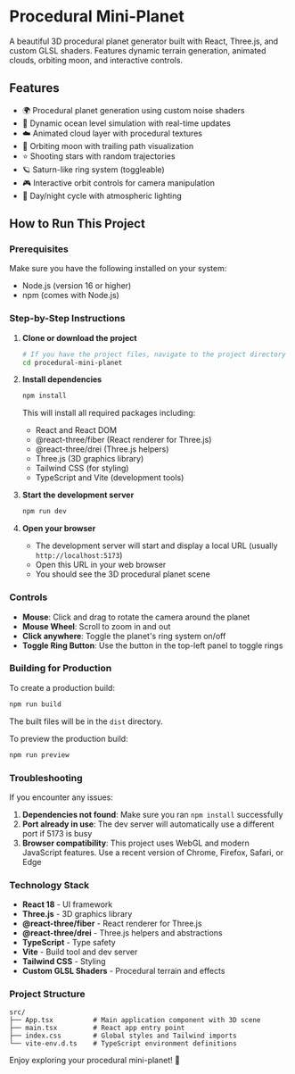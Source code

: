 # Procedural Mini-Planet

A beautiful 3D procedural planet generator built with React, Three.js, and custom GLSL shaders. Features dynamic terrain generation, animated clouds, orbiting moon, and interactive controls.

## Features

- 🌍 Procedural planet generation using custom noise shaders
- 🌊 Dynamic ocean level simulation with real-time updates
- ☁️ Animated cloud layer with procedural textures
- 🌙 Orbiting moon with trailing path visualization
- ⭐ Shooting stars with random trajectories
- 🪐 Saturn-like ring system (toggleable)
- 🎮 Interactive orbit controls for camera manipulation
- 🌅 Day/night cycle with atmospheric lighting

## How to Run This Project

### Prerequisites

Make sure you have the following installed on your system:
- Node.js (version 16 or higher)
- npm (comes with Node.js)

### Step-by-Step Instructions

1. **Clone or download the project**
   ```bash
   # If you have the project files, navigate to the project directory
   cd procedural-mini-planet
   ```

2. **Install dependencies**
   ```bash
   npm install
   ```
   This will install all required packages including:
   - React and React DOM
   - @react-three/fiber (React renderer for Three.js)
   - @react-three/drei (Three.js helpers)
   - Three.js (3D graphics library)
   - Tailwind CSS (for styling)
   - TypeScript and Vite (development tools)

3. **Start the development server**
   ```bash
   npm run dev
   ```

4. **Open your browser**
   - The development server will start and display a local URL (usually `http://localhost:5173`)
   - Open this URL in your web browser
   - You should see the 3D procedural planet scene

### Controls

- **Mouse**: Click and drag to rotate the camera around the planet
- **Mouse Wheel**: Scroll to zoom in and out
- **Click anywhere**: Toggle the planet's ring system on/off
- **Toggle Ring Button**: Use the button in the top-left panel to toggle rings

### Building for Production

To create a production build:

```bash
npm run build
```

The built files will be in the `dist` directory.

To preview the production build:

```bash
npm run preview
```

### Troubleshooting

If you encounter any issues:

1. **Dependencies not found**: Make sure you ran `npm install` successfully
2. **Port already in use**: The dev server will automatically use a different port if 5173 is busy
3. **Browser compatibility**: This project uses WebGL and modern JavaScript features. Use a recent version of Chrome, Firefox, Safari, or Edge

### Technology Stack

- **React 18** - UI framework
- **Three.js** - 3D graphics library
- **@react-three/fiber** - React renderer for Three.js
- **@react-three/drei** - Three.js helpers and abstractions
- **TypeScript** - Type safety
- **Vite** - Build tool and dev server
- **Tailwind CSS** - Styling
- **Custom GLSL Shaders** - Procedural terrain and effects

### Project Structure

```
src/
├── App.tsx          # Main application component with 3D scene
├── main.tsx         # React app entry point
├── index.css        # Global styles and Tailwind imports
└── vite-env.d.ts    # TypeScript environment definitions
```

Enjoy exploring your procedural mini-planet! 🚀